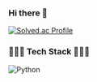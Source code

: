### Hi there 👋

[![Solved.ac Profile](http://mazassumnida.wtf/api/v2/generate_badge?boj=myhouse34)](https://solved.ac/myhouse34/)

### 🧑🏻‍🔧 Tech Stack 🧑🏻‍🔧
![Python](https://img.shields.io/badge/Python-3776AB.svg?&style=flat-square&logo=Python&logoColor=white)

<!--
**Choiwoosung34/Choiwoosung34** is a ✨ _special_ ✨ repository because its `README.md` (this file) appears on your GitHub profile.

Here are some ideas to get you started:

- 🔭 I’m currently working on ...
- 🌱 I’m currently learning ...
- 👯 I’m looking to collaborate on ...
- 🤔 I’m looking for help with ...
- 💬 Ask me about ...
- 📫 How to reach me: ...
- 😄 Pronouns: ...
- ⚡ Fun fact: ...
-->

